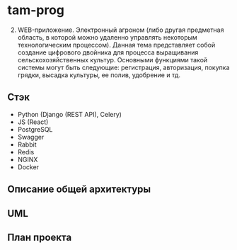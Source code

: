 # tam-prog

2.	WEB-приложение. Электронный агроном (либо другая предметная область, в которой можно удаленно управлять некоторым технологическим процессом). Данная тема представляет собой создание цифрового двойника для процесса выращивания сельскохозяйственных культур. Основными функциями такой системы могут быть следующие: регистрация, авторизация, покупка грядки, высадка культуры, ее полив, удобрение и тд.

## Стэк
- Python (Django (REST API), Celery)
- JS (React)
- PostgreSQL
- Swagger
- Rabbit
- Redis
- NGINX
- Docker

## Описание общей архитектуры

## UML

## План проекта
